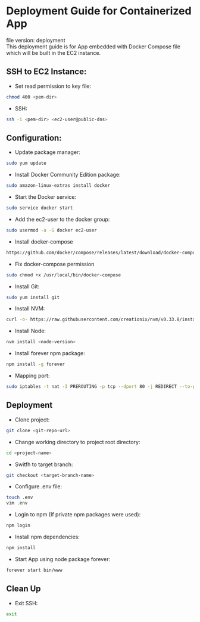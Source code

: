 # Deployment Guide for Containerized App
file version: deployment  
This deployment guide is for App embedded with Docker Compose file which will be built in the EC2 instance.

## SSH to EC2 Instance:
* Set read permission to key file:
```bash
chmod 400 <pem-dir>
```

* SSH:
```bash
ssh -i <pem-dir> <ec2-user@public-dns>
```
## Configuration:
* Update package manager:
```bash
sudo yum update
```

* Install Docker Community Edition package:
```bash
sudo amazon-linux-extras install docker
```

* Start the Docker service:
```bash
sudo service docker start
```

* Add the ec2-user to the docker group:
```bash
sudo usermod -a -G docker ec2-user
```

* Install docker-compose
```bash
https://github.com/docker/compose/releases/latest/download/docker-compose-$(uname -s)-$(uname -m) -o /usr/local/bin/docker-compose
```

* Fix docker-compose permission
```bash
sudo chmod +x /usr/local/bin/docker-compose
```

* Install Git:
```bash
sudo yum install git
```

* Install NVM:
```bash
curl -o- https://raw.githubusercontent.com/creationix/nvm/v0.33.8/install.sh | bash 
```

* Install Node:
```bash
nvm install <node-version>
```

* Install forever npm package:
```bash
npm install -g forever
```

* Mapping port:
```bash
sudo iptables -t nat -I PREROUTING -p tcp --dport 80 -j REDIRECT --to-ports <project-port>
```

## Deployment
* Clone project:
```bash
git clone <git-repo-url>
```

* Change working directory to project root directory:
```bash
cd <project-name>
```

* Switfh to target branch:
```bash
git checkout <target-branch-name>
```

* Configure .env file:
```bash
touch .env
vim .env
```

* Login to npm (If private npm packages were used):
```bash
npm login
```

* Install npm dependencies:
```bash
npm install
```

* Start App using node package forever:
```bash
forever start bin/www  
```  

## Clean Up
* Exit SSH:
```bash
exit
```